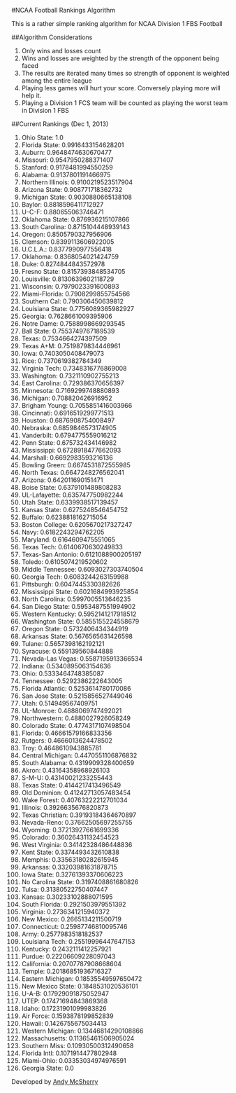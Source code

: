 #NCAA Football Rankings Algorithm

This is a rather simple ranking algorithm for NCAA Division 1 FBS Football

##Algorithm Considerations

1. Only wins and losses count
1. Wins and losses are weighted by the strength of the opponent being faced
1. The results are iterated many times so strength of opponent is weighted among the entire league
1. Playing less games will hurt your score.  Conversely playing more will help it.
1. Playing a Division 1 FCS team will be counted as playing the worst team in Division 1 FBS

##Current Rankings (Dec 1, 2013)

1. Ohio State: 1.0
2. Florida State: 0.9916433154628201
3. Auburn: 0.9648474630670477
4. Missouri: 0.9547950288371407
5. Stanford: 0.9178481994550259
6. Alabama: 0.9137801191466975
7. Northern Illinois: 0.9100219523517904
8. Arizona State: 0.908771718362732
9. Michigan State: 0.9030880665138108
10. Baylor: 0.8818596411712927
11. U-C-F: 0.880655063746471
12. Oklahoma State: 0.876936215107866
13. South Carolina: 0.8715104448939143
14. Oregon: 0.8505790327956906
15. Clemson: 0.8399113606922005
16. U.C.L.A.: 0.8377990977556418
17. Oklahoma: 0.8368054021424759
18. Duke: 0.8274844843572978
19. Fresno State: 0.8157393848534705
20. Louisville: 0.8130639602118729
21. Wisconsin: 0.7979023391600893
22. Miami-Florida: 0.7908299855754566
23. Southern Cal: 0.790306450639812
24. Louisiana State: 0.7756089365982927
25. Georgia: 0.7628661009395906
26. Notre Dame: 0.7588998669293545
27. Ball State: 0.7553749767189539
28. Texas: 0.7534664274397509
29. Texas A+M: 0.7519879834446961
30. Iowa: 0.7403050408479073
31. Rice: 0.7370619382784349
32. Virginia Tech: 0.7348316776869008
33. Washington: 0.7321110902755213
34. East Carolina: 0.729386370656397
35. Minnesota: 0.7169299748880893
36. Michigan: 0.708820426916952
37. Brigham Young: 0.7055851416003966
38. Cincinnati: 0.6916519299771513
39. Houston: 0.6876908754008497
40. Nebraska: 0.6859846573174905
41. Vanderbilt: 0.6794775559016212
42. Penn State: 0.675732434146982
43. Mississippi: 0.6728918477662093
44. Marshall: 0.6692983593216136
45. Bowling Green: 0.6674531872555985
46. North Texas: 0.6647248276562041
47. Arizona: 0.642011690151471
48. Boise State: 0.6379101489808283
49. UL-Lafayette: 0.635747750982244
50. Utah State: 0.6339938517139457
51. Kansas State: 0.6275248546454752
52. Buffalo: 0.6238818162715054
53. Boston College: 0.6205670217327247
54. Navy: 0.6182243294762205
55. Maryland: 0.6164609475551065
56. Texas Tech: 0.6140670630249833
57. Texas-San Antonio: 0.6121088900205197
58. Toledo: 0.6105074219520602
59. Middle Tennessee: 0.6093027303740504
60. Georgia Tech: 0.6083244263159988
61. Pittsburgh: 0.6047445330382626
62. Mississippi State: 0.6021684993925854
63. North Carolina: 0.5997005513646235
64. San Diego State: 0.5953487551994902
65. Western Kentucky: 0.5952141217918512
66. Washington State: 0.5855155224558679
67. Oregon State: 0.5732406434344919
68. Arkansas State: 0.5676565631426598
69. Tulane: 0.5657398162192121
70. Syracuse: 0.559139560844888
71. Nevada-Las Vegas: 0.5587195913366534
72. Indiana: 0.5340895063154636
73. Ohio: 0.5333464748385087
74. Tennessee: 0.5292386222643005
75. Florida Atlantic: 0.5253614780170086
76. San Jose State: 0.5215856527449046
77. Utah: 0.514949567409751
78. UL-Monroe: 0.4888069747492021
79. Northwestern: 0.4880027926058249
80. Colorado State: 0.4774317107498504
81. Florida: 0.46661579166833356
82. Rutgers: 0.4666013624478502
83. Troy: 0.4648610943885781
84. Central Michigan: 0.4470551106876832
85. South Alabama: 0.4319909328400659
86. Akron: 0.43164358968926103
87. S-M-U: 0.43140021233255443
88. Texas State: 0.4144217413496549
89. Old Dominion: 0.41242713057483454
90. Wake Forest: 0.40763222212701034
91. Illinois: 0.3926635676820873
92. Texas Christian: 0.39193184364670897
93. Nevada-Reno: 0.37662505697255755
94. Wyoming: 0.37213927661699336
95. Colorado: 0.36026431132454523
96. West Virginia: 0.34142328486448836
97. Kent State: 0.3374493432610838
98. Memphis: 0.33563180282615945
99. Arkansas: 0.33203981631878715
100. Iowa State: 0.32761393370606223
101. No Carolina State: 0.3197408861680826
102. Tulsa: 0.31380522750407447
103. Kansas: 0.30233102888071595
104. South Florida: 0.2921503979551392
105. Virginia: 0.2736341215940372
106. New Mexico: 0.2665134211500719
107. Connecticut: 0.25987746810095746
108. Army: 0.2577983518182537
109. Louisiana Tech: 0.25519996447647153
110. Kentucky: 0.2432111412257921
111. Purdue: 0.22206609228097043
112. California: 0.20707787908668604
113. Temple: 0.20186851936716327
114. Eastern Michigan: 0.18535549597650472
115. New Mexico State: 0.1848531020536101
116. U-A-B: 0.17929091875052947
117. UTEP: 0.17471694843869368
118. Idaho: 0.17231901099983826
119. Air Force: 0.1593878199852839
120. Hawaii: 0.1426755675034413
121. Western Michigan: 0.13446814290108866
122. Massachusetts: 0.11365461506905024
123. Southern Miss: 0.10930500312490658
124. Florida Intl: 0.1071914477802948
125. Miami-Ohio: 0.03353034974976591
161. Georgia State: 0.0


Developed by [Andy McSherry](http://www.andymcsherry.com)